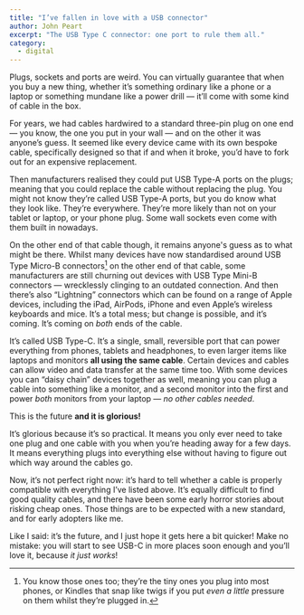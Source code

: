 ```yaml
---
title: "I’ve fallen in love with a USB connector"
author: John Peart
excerpt: "The USB Type C connector: one port to rule them all."
category:
  - digital
---
```


Plugs, sockets and ports are weird. You can virtually guarantee that when you buy a new thing, whether it’s something ordinary like a phone or a laptop or something mundane like a power drill — it’ll come with some kind of cable in the box. 

For years, we had cables hardwired to a standard three-pin plug on one end — you know, the one you put in your wall — and on the other it was anyone’s guess. It seemed like every device came with its own bespoke cable, specifically designed so that if and when it broke, you’d have to fork out for an expensive replacement.

Then manufacturers realised they could put USB Type-A ports on the plugs; meaning that you could replace the cable without replacing the plug. You might not know they’re called USB Type-A ports, but you do know what they look like. They’re everywhere. They’re more likely than not on your tablet or laptop, or your phone plug. Some wall sockets even come with them built in nowadays. 

On the other end of that cable though, it remains anyone's guess as to what might be there. Whilst many devices have now standardised around USB Type Micro-B connectors[^1] on the other end of that cable, some manufacturers are still churning out devices with USB Type Mini-B connectors — wrecklessly clinging to an outdated connection. And then there’s also “Lightning” connectors which can be found on a range of Apple devices, including the iPad, AirPods, iPhone and even Apple’s wireless keyboards and mice. It’s a total mess; but change is possible, and it’s coming. It’s coming on *both* ends of the cable.

It’s called USB Type-C. It’s a single, small, reversible port that can power everything from phones, tablets and headphones, to even larger items like laptops and monitors **all using the same cable**. Certain devices and cables can allow video and data transfer at the same time too. With some devices you can “daisy chain” devices together as well, meaning you can plug a cable into something like a monitor, and a second monitor into the first and power *both* monitors from your laptop — *no other cables needed*.

This is the future **and it is glorious!** 

It’s glorious because it’s so practical. It means you only ever need to take one plug and one cable with you when you’re heading away for a few days. It means everything plugs into everything else without having to figure out which way around the cables go.

Now, it’s not perfect right now: it’s hard to tell whether a cable is properly compatible with everything I’ve listed above. It’s equally difficult to find good quality cables, and there have been some early horror stories about risking cheap ones.  Those things are to be expected with a new standard, and for early adopters like me. 

Like I said: it’s the future, and I just hope it gets here a bit quicker! Make no mistake: you will start to see USB-C in more places soon enough and you’ll love it, because *it just works*!


[^1]: You know those ones too; they’re the tiny ones you plug into most phones, or Kindles that snap like twigs if you put *even a little* pressure on them whilst they’re plugged in.
